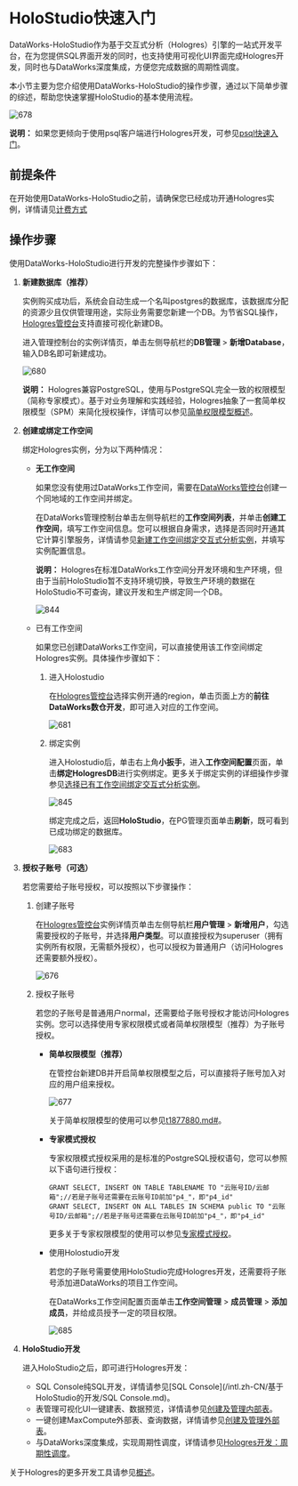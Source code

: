 # HoloStudio快速入门

DataWorks-HoloStudio作为基于交互式分析（Hologres）引擎的一站式开发平台，在为您提供SQL界面开发的同时，也支持使用可视化UI界面完成Hologres开发，同时也与DataWorks深度集成，方便您完成数据的周期性调度。

本小节主要为您介绍使用DataWorks-HoloStudio的操作步骤，通过以下简单步骤的综述，帮助您快速掌握HoloStudio的基本使用流程。

![678](https://static-aliyun-doc.oss-accelerate.aliyuncs.com/assets/img/zh-CN/3664633061/p94251.png)

**说明：** 如果您更倾向于使用psql客户端进行Hologres开发，可参见[psql快速入门](/intl.zh-CN/快速入门/psql快速入门.md)。

## 前提条件

在开始使用DataWorks-HoloStudio之前，请确保您已经成功开通Hologres实例，详情请见[计费方式](/intl.zh-CN/产品定价/计费方式.md)

## 操作步骤

使用DataWorks-HoloStudio进行开发的完整操作步骤如下：

1.  **新建数据库（推荐）**

    实例购买成功后，系统会自动生成一个名叫postgres的数据库，该数据库分配的资源少且仅供管理用途，实际业务需要您新建一个DB。为节省SQL操作，[Hologres管控台](https://hologram.console.aliyun.com/#/instance)支持直接可视化新建DB。

    进入管理控制台的实例详情页，单击左侧导航栏的**DB管理** \> **新增Database**，输入DB名即可新建成功。

    ![680](https://static-aliyun-doc.oss-accelerate.aliyuncs.com/assets/img/zh-CN/7476385061/p94256.png)

    **说明：** Hologres兼容PostgreSQL，使用与PostgreSQL完全一致的权限模型（简称专家模式）。基于对业务理解和实践经验，Hologres抽象了一套简单权限模型（SPM）来简化授权操作，详情可以参见[简单权限模型概述](/intl.zh-CN/用户授权及角色管理/简单权限模型/简单权限模型概述.md)。

2.  **创建或绑定工作空间**

    绑定Hologres实例，分为以下两种情况：

    -   **无工作空间**

        如果您没有使用过DataWorks工作空间，需要在[DataWorks管控台](https://workbench.data.aliyun.com/?#/projectlist)创建一个同地域的工作空间并绑定。

        在DataWorks管理控制台单击左侧导航栏的**工作空间列表**，并单击**创建工作空间**，填写工作空间信息。您可以根据自身需求，选择是否同时开通其它计算引擎服务，详情请参见[新建工作空间绑定交互式分析实例](/intl.zh-CN/基于HoloStudio的开发/绑定交互式分析实例.md)，并填写实例配置信息。

        **说明：** Hologres在标准DataWorks工作空间分开发环境和生产环境，但由于当前HoloStudio暂不支持环境切换，导致生产环境的数据在HoloStudio不可查询，建议开发和生产绑定同一个DB。

        ![844](https://static-aliyun-doc.oss-accelerate.aliyuncs.com/assets/img/zh-CN/0463207951/p100528.png)

    -   已有工作空间

        如果您已创建DataWorks工作空间，可以直接使用该工作空间绑定Hologres实例。具体操作步骤如下：

        1.  进入Holostudio

            在[Hologres管控台](https://hologram.console.aliyun.com/#/instance)选择实例开通的region，单击页面上方的**前往DataWorks数仓开发**，即可进入对应的工作空间。

            ![681](https://static-aliyun-doc.oss-accelerate.aliyuncs.com/assets/img/zh-CN/7476385061/p94258.png)

        2.  绑定实例

            进入Holostudio后，单击右上角**小扳手**，进入**工作空间配置**页面，单击**绑定HologresDB**进行实例绑定。更多关于绑定实例的详细操作步骤参见[选择已有工作空间绑定交互式分析实例](/intl.zh-CN/基于HoloStudio的开发/绑定交互式分析实例.md)。

            ![845](https://static-aliyun-doc.oss-accelerate.aliyuncs.com/assets/img/zh-CN/0463207951/p100529.png)

            绑定完成之后，返回**HoloStudio**，在PG管理页面单击**刷新**，既可看到已成功绑定的数据库。

            ![683](https://static-aliyun-doc.oss-accelerate.aliyuncs.com/assets/img/zh-CN/0463207951/p94262.png)

3.  **授权子账号（可选）**

    若您需要给子账号授权，可以按照以下步骤操作：

    1.  创建子账号

        在[Hologres管控台](https://hologram.console.aliyun.com/#/instance)实例详情页单击左侧导航栏**用户管理** \> **新增用户**，勾选需要授权的子账号，并选择**用户类型**。可以直接授权为superuser（拥有实例所有权限，无需额外授权），也可以授权为普通用户（访问Hologres还需要额外授权）。

        ![676](https://static-aliyun-doc.oss-accelerate.aliyuncs.com/assets/img/zh-CN/0463207951/p94190.png)

    2.  授权子账号

        若您的子账号是普通用户normal，还需要给子账号授权才能访问Hologres实例。您可以选择使用专家权限模式或者简单权限模型（推荐）为子账号授权。

        -   **简单权限模型（推荐）**

            在管控台新建DB并开启简单权限模型之后，可以直接将子账号加入对应的用户组来授权。

            ![677](https://static-aliyun-doc.oss-accelerate.aliyuncs.com/assets/img/zh-CN/0463207951/p94191.png)

            关于简单权限模型的使用可以参见[t1877880.md\#](/intl.zh-CN/用户授权及角色管理/简单权限模型/简单权限模型的使用.md)。

        -   **专家模式授权**

            专家权限模式授权采用的是标准的PostgreSQL授权语句，您可以参照以下语句进行授权：

            ```
            GRANT SELECT, INSERT ON TABLE TABLENAME TO "云账号ID/云邮箱";//若是子账号还需要在云账号ID前加"p4_"，即"p4_id"
            GRANT SELECT, INSERT ON ALL TABLES IN SCHEMA public TO "云账号ID/云邮箱";//若是子账号还需要在云账号ID前加"p4_"，即"p4_id"
            ```

            更多关于专家权限模型的使用可以参见[专家模式授权](/intl.zh-CN/用户授权及角色管理/专家模式授权.md)。

        -   使用Holostudio开发

            若您的子账号需要使用HoloStudio完成Hologres开发，还需要将子账号添加进DataWorks的项目工作空间。

            在DataWorks工作空间配置页面单击**工作空间管理** \> **成员管理** \> **添加成员**，并给成员授予一定的项目权限。

            ![685](https://static-aliyun-doc.oss-accelerate.aliyuncs.com/assets/img/zh-CN/0463207951/p94268.png)

4.  **HoloStudio开发**

    进入HoloStudio之后，即可进行Hologres开发：

    -   SQL Console纯SQL开发，详情请参见[SQL Console](/intl.zh-CN/基于HoloStudio的开发/SQL Console.md)。
    -   表管理可视化UI一键建表、数据预览，详情请参见[创建及管理内部表](/intl.zh-CN/基于HoloStudio的开发/PG管理/表管理.md)。
    -   一键创建MaxCompute外部表、查询数据，详情请参见[创建及管理外部表](/intl.zh-CN/基于HoloStudio的开发/PG管理/外部表.md)。
    -   与DataWorks深度集成，实现周期性调度，详情请参见[Hologres开发：周期性调度](/intl.zh-CN/基于HoloStudio的开发/数据开发/Hologres开发：周期性调度.md)。

关于Hologres的更多开发工具请参见[概述](/intl.zh-CN/常见开发工具/概述.md)。

